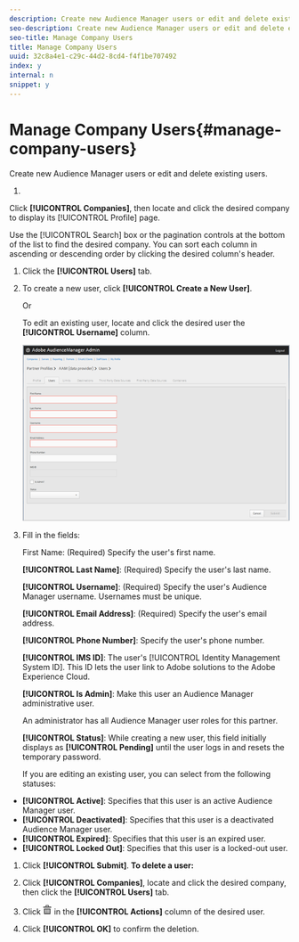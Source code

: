 ```yaml
---
description: Create new Audience Manager users or edit and delete existing users.
seo-description: Create new Audience Manager users or edit and delete existing users.
seo-title: Manage Company Users
title: Manage Company Users
uuid: 32c8a4e1-c29c-44d2-8cd4-f4f1be707492
index: y
internal: n
snippet: y
---
```


# Manage Company Users{#manage-company-users}

Create new Audience Manager users or edit and delete existing users.

1. 

   <!-- 

t_manage_company_users.xml

 -->

   Click **[!UICONTROL Companies]**, then locate and click the desired company to display its [!UICONTROL Profile] page.

   Use the [!UICONTROL Search] box or the pagination controls at the bottom of the list to find the desired company. You can sort each column in ascending or descending order by clicking the desired column's header. 
1. Click the **[!UICONTROL Users]** tab.
1. To create a new user, click **[!UICONTROL Create a New User]**.

   Or

   To edit an existing user, locate and click the desired user the **[!UICONTROL Username]** column.

   ![](assets/users.png)

1. Fill in the fields:

   First Name: (Required) Specify the user's first name.

   **[!UICONTROL Last Name]**: (Required) Specify the user's last name.

   **[!UICONTROL Username]**: (Required) Specify the user's Audience Manager username. Usernames must be unique.

   **[!UICONTROL Email Address]**: (Required) Specify the user's email address.

   **[!UICONTROL Phone Number]**: Specify the user's phone number.

   **[!UICONTROL IMS ID]**: The user's [!UICONTROL Identity Management System ID]. This ID lets the user link to Adobe solutions to the Adobe Experience Cloud.

   **[!UICONTROL Is Admin]**: Make this user an Audience Manager administrative user.

   An administrator has all Audience Manager user roles for this partner.

   **[!UICONTROL Status]**: While creating a new user, this field initially displays as **[!UICONTROL Pending]** until the user logs in and resets the temporary password.

   If you are editing an existing user, you can select from the following statuses:

* **[!UICONTROL Active]**: Specifies that this user is an active Audience Manager user. 
* **[!UICONTROL Deactivated]**: Specifies that this user is a deactivated Audience Manager user. 
* **[!UICONTROL Expired]**: Specifies that this user is an expired user. 
* **[!UICONTROL Locked Out]**: Specifies that this user is a locked-out user.

1. Click **[!UICONTROL Submit]**.
**To delete a user:**

1. Click **[!UICONTROL Companies]**, locate and click the desired company, then click the **[!UICONTROL Users]** tab. 
1. Click  ![](assets/icon_delete.png) in the **[!UICONTROL Actions]** column of the desired user. 
1. Click **[!UICONTROL OK]** to confirm the deletion.

